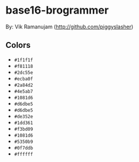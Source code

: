 # base16-brogrammer

By: Vik Ramanujam (http://github.com/piggyslasher)

## Colors

* `#1f1f1f`
* `#f81118`
* `#2dc55e`
* `#ecba0f`
* `#2a84d2`
* `#4e5ab7`
* `#1081d6`
* `#d6dbe5`
* `#d6dbe5`
* `#de352e`
* `#1dd361`
* `#f3bd09`
* `#1081d6`
* `#5350b9`
* `#0f7ddb`
* `#ffffff`
